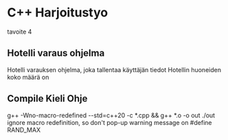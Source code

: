 # C++ Harjoitustyo
tavoite 4
## Hotelli varaus ohjelma
Hotelli varauksen ohjelma, joka tallentaa käyttäjän tiedot
Hotellin huoneiden koko määrä on  
## Compile Kieli Ohje
g++ -Wno-macro-redefined --std=c++20 -c *.cpp && g++ *.o -o out 
./out
ignore macro redefinition, so don't pop-up warning message on #define RAND_MAX


